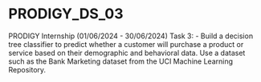 # PRODIGY_DS_03
PRODIGY Internship (01/06/2024 - 30/06/2024) 
Task 3: - Build a decision tree classifier to predict whether a customer will purchase a product or service based on their demographic and behavioral data. Use a dataset such as the Bank Marketing dataset from the UCI Machine Learning Repository.
